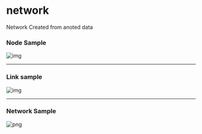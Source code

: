 # network
Network Created from anoted data

### Node Sample

![img](https://github.com/BD2K-Aztec/network/blob/master/node.png?raw=true)

-----------

### Link sample

![img](https://github.com/BD2K-Aztec/network/blob/master/link.png?raw=true)

------------------
### Network Sample

![png](https://github.com/BD2K-Aztec/network/blob/master/network.png?raw=true)
